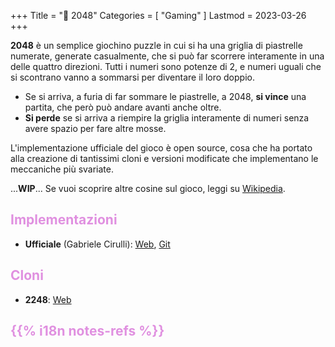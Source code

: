 +++
Title = "🔢️ 2048"
Categories = [ "Gaming" ]
Lastmod = 2023-03-26
+++

<style>/*
*/#Body {
	Color: #FFFFFF;
	Background: #000000;
}

/*
*/#Background {
	Background-Color: #000000;
	Background-Image: url('{{< assetsRoot >}}/Media/2048/yandex.com-games-app-176908.jpg');
	Filter: Blur(5px);
}

/**/#LeftBoxContainer, #RightBoxContainer { Color: #FFFFFF; }
/**/#MainBoxTop, #BuildTimeLine { Color: revert; }

h1, h2, h3, h4, h5, h6 { color: #e090e0; }

/*
*/#MainBox {
	Background: RGBA(0, 0, 0, 0.80);
	backdrop-filter: Blur(5px);
}
</style>

**2048** è un semplice giochino puzzle in cui si ha una griglia di piastrelle numerate, generate casualmente, che si può far scorrere interamente in una delle quattro direzioni. Tutti i numeri sono potenze di 2, e numeri uguali che si scontrano vanno a sommarsi per diventare il loro doppio.

* Se si arriva, a furia di far sommare le piastrelle, a 2048, **si vince** una partita, che però può andare avanti anche oltre.
* **Si perde** se si arriva a riempire la griglia interamente di numeri senza avere spazio per fare altre mosse.

L'implementazione ufficiale del gioco è open source, cosa che ha portato alla creazione di tantissimi cloni e versioni modificate che implementano le meccaniche più svariate.

...**WIP**... Se vuoi scoprire altre cosine sul gioco, leggi su [Wikipedia](https://it.wikipedia.org/2048_(videogioco)).

## Implementazioni

* **Ufficiale** (Gabriele Cirulli): [Web](https://play2048.co/), [Git](https://github.com/gabrielecirulli/2048)

## Cloni

* **2248**: [Web](https://2248game.com/)

## {{% i18n notes-refs %}}

[^PageBg]: **Sfondo della Pagina**: [Fonte](https://yandex.com/games/app/176908)
